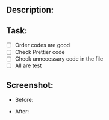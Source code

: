 ## Description:

<!--- Describe your changes in detail -->

## Task:

<!--- Check all of task to improve the PR-->

- [ ] Order codes are good
- [ ] Check Prettier code
- [ ] Check unnecessary code in the file
- [ ] All are test

## Screenshot:

<!--- Take a screenshot before and after -->

- Before:

- After:
